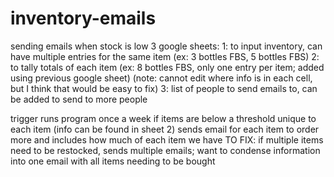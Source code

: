 # inventory-emails
sending emails when stock is low
3 google sheets:
1: to input inventory, can have multiple entries for the same item (ex: 3 bottles FBS, 5 bottles FBS)
2: to tally totals of each item (ex: 8 bottles FBS, only one entry per item; added using previous google sheet)
   (note: cannot edit where info is in each cell, but I think that would be easy to fix)
3: list of people to send emails to, can be added to send to more people

trigger runs program once a week
if items are below a threshold unique to each item (info can be found in sheet 2)
sends email for each item to order more and includes how much of each item we have
TO FIX: if multiple items need to be restocked, sends multiple emails; want to condense information into one email with all items needing to be bought
